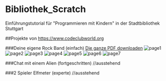 # Bibliothek_Scratch
Einführungstutorial für "Programmieren mit Kindern" in der Stadtbibliothek Stuttgart

##Projekte von https://www.codeclubworld.org

###Deine eigene Rock Band (einfach)
<a href='./easy_task/easy_scratch.pdf'>Die ganze PDF downloaden</a>
![page1](./easy_task/p1.jpg)
![page2](./easy_task/p2.jpg)
![page3](./easy_task/p3.jpg)
![page4](./easy_task/p4.jpg)
![page5](./easy_task/p5.jpg)
![page6](./easy_task/p6.jpg)
![page7](./easy_task/p7.jpg)

###Chat mit einem Alien (fortgeschritten)
//ausstehend

###2 Spieler Elfmeter (experte)
//ausstehend
